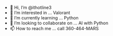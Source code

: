 - 👋 Hi, I’m @ithotline3
- 👀 I’m interested in ... Valorant
- 🌱 I’m currently learning ... Python
- 💞️ I’m looking to collaborate on ... AI with Python
- 📫 How to reach me ... call 360-464-MARS

<!---
ithotline3/ithotline3 is a ✨ special ✨ repository because its `README.md` (this file) appears on your GitHub profile.
You can click the Preview link to take a look at your changes.
--->

